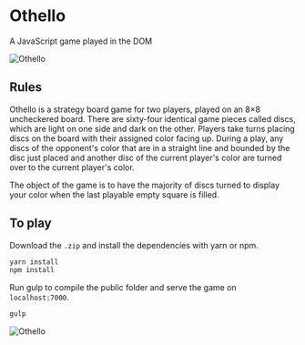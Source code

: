 # Othello

A JavaScript game played in the DOM

![Othello](http://i.imgur.com/tWdPyZK.png)

## Rules

Othello is a strategy board game for two players, played on an 8×8 uncheckered board. There are sixty-four identical game pieces called discs, which are light on one side and dark on the other. Players take turns placing discs on the board with their assigned color facing up. During a play, any discs of the opponent's color that are in a straight line and bounded by the disc just placed and another disc of the current player's color are turned over to the current player's color.

The object of the game is to have the majority of discs turned to display your color when the last playable empty square is filled.

## To play

Download the `.zip` and install the dependencies with yarn or npm.

```sh
yarn install
npm install
```

Run gulp to compile the public folder and serve the game on `localhost:7000`.

```sh
gulp
```

![Othello](http://i.imgur.com/XxOWtjR.png)
